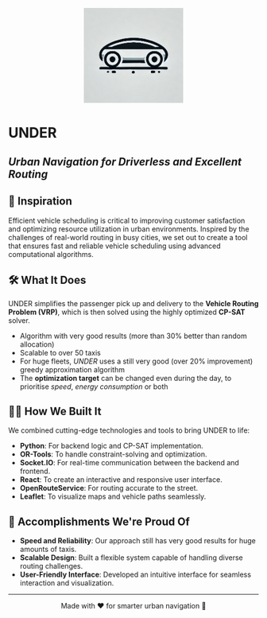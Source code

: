 <p align="center">
  <img src="frontend/public/logo.png" alt="UNDER Logo" width="200">
</p>

# **UNDER**  
_Urban Navigation for Driverless and Excellent Routing_
---
## 🚀 **Inspiration**  
Efficient vehicle scheduling is critical to improving customer satisfaction and optimizing resource utilization in urban environments. Inspired by the challenges of real-world routing in busy cities, we set out to create a tool that ensures fast and reliable vehicle scheduling using advanced computational algorithms.

## 🛠️ **What It Does**  
UNDER simplifies the passenger pick up and delivery to the **Vehicle Routing Problem (VRP)**, which is then solved using the highly optimized **CP-SAT** solver. 
- Algorithm with very good results (more than 30% better than random allocation)
- Scalable to over 50 taxis
- For huge fleets, *UNDER* uses a still very good (over 20% improvement) greedy approximation algorithm
- The **optimization target** can be changed even during the day, to prioritise *speed*, *energy consumption* or both


## 🧑‍💻 **How We Built It**  
We combined cutting-edge technologies and tools to bring UNDER to life:  
- **Python**: For backend logic and CP-SAT implementation.  
- **OR-Tools**: To handle constraint-solving and optimization.  
- **Socket.IO**: For real-time communication between the backend and frontend.  
- **React**: To create an interactive and responsive user interface.  
- **OpenRouteService**: For routing accurate to the street.
- **Leaflet**: To visualize maps and vehicle paths seamlessly.  


## 🌟 **Accomplishments We're Proud Of**  
- **Speed and Reliability**: Our approach still has very good results for huge amounts of taxis.
- **Scalable Design**: Built a flexible system capable of handling diverse routing challenges.  
- **User-Friendly Interface**: Developed an intuitive interface for seamless interaction and visualization.  

-------
<p align="center">Made with ❤️ for smarter urban navigation 🚗</p>
